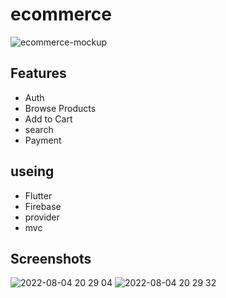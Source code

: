 # ecommerce

![ecommerce-mockup](https://user-images.githubusercontent.com/78942298/226195102-3967b741-4d71-411b-82ba-3f7da4f1fbad.png)

## Features

- Auth
- Browse Products 
- Add to Cart
- search
- Payment

## useing

- Flutter
- Firebase
- provider 
- mvc

## Screenshots

![2022-08-04 20 29 04](https://user-images.githubusercontent.com/78942298/182925520-322fc0bc-2c18-4cd9-b554-d54df3d2ea06.jpg)
![2022-08-04 20 29 32](https://user-images.githubusercontent.com/78942298/182926665-0d2091a5-09d1-40fb-aaaf-059c411fccda.jpg)



